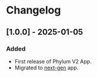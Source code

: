 # Changelog

## [1.0.0] - 2025-01-05
### Added
- First release of Phylum V2 App.
- Migrated to [next-gen](https://help.sumologic.com/docs/get-started/apps-integrations/#next-gen-apps) app.